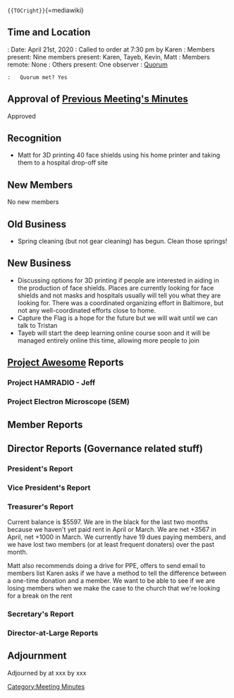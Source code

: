 `{{TOCright}}`{=mediawiki}

## Time and Location

:   Date: April 21st, 2020
:   Called to order at 7:30 pm by Karen
:   Members present: Nine members present: Karen, Tayeb, Kevin, Matt
:   Members remote: None
:   Others present: One observer
:   [Quorum](Quorum)

    :   Quorum met? Yes

## Approval of [Previous Meeting's Minutes](Regular_Member_Meeting_2020_02_11)

Approved

## Recognition

-   Matt for 3D printing 40 face shields using his home printer and
    taking them to a hospital drop-off site

## New Members

No new members

## Old Business

-   Spring cleaning (but not gear cleaning) has begun. Clean those
    springs!

## New Business

-   Discussing options for 3D printing if people are interested in
    aiding in the production of face shields. Places are currently
    looking for face shields and not masks and hospitals usually will
    tell you what they are looking for. There was a coordinated
    organizing effort in Baltimore, but not any well-coordinated efforts
    close to home.
-   Capture the Flag is a hope for the future but we will wait until we
    can talk to Tristan
-   Tayeb will start the deep learning online course soon and it will be
    managed entirely online this time, allowing more people to join

## [Project Awesome](:Category:Project_Awesome) Reports

### Project HAMRADIO - Jeff

### Project Electron Microscope (SEM)

## Member Reports

## Director Reports (Governance related stuff)

### President's Report

### Vice President's Report

### Treasurer's Report

Current balance is \$5597. We are in the black for the last two months
because we haven't yet paid rent in April or March. We are net +3567 in
April, net +1000 in March. We currently have 19 dues paying members, and
we have lost two members (or at least frequent donaters) over the past
month.

Matt also recommends doing a drive for PPE, offers to send email to
members list Karen asks if we have a method to tell the difference
between a one-time donation and a member. We want to be able to see if
we are losing members when we make the case to the church that we're
looking for a break on the rent

### Secretary's Report

### Director-at-Large Reports

## Adjournment

Adjourned by at xxx by xxx

[Category:Meeting Minutes](Category:Meeting_Minutes)
